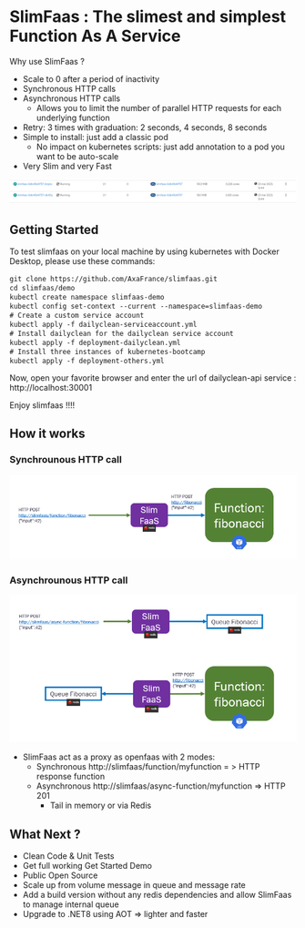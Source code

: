 # SlimFaas : The slimest and simplest Function As A Service

Why use SlimFaas ?
- Scale to 0 after a period of inactivity
- Synchronous HTTP calls
- Asynchronous HTTP calls
  - Allows you to limit the number of parallel HTTP requests for each underlying function
- Retry: 3 times with graduation: 2 seconds, 4 seconds, 8 seconds
- Simple to install: just add a classic pod
  - No impact on kubernetes scripts: just add annotation to a pod you want to be auto-scale
- Very Slim and very Fast

![slim-faas-ram-cpu.png](documentation%2Fslim-faas-ram-cpu.png)

## Getting Started

To test slimfaas on your local machine by using kubernetes with Docker Desktop, please use these commands:
 
```
git clone https://github.com/AxaFrance/slimfaas.git
cd slimfaas/demo
kubectl create namespace slimfaas-demo
kubectl config set-context --current --namespace=slimfaas-demo
# Create a custom service account
kubectl apply -f dailyclean-serviceaccount.yml
# Install dailyclean for the dailyclean service account
kubectl apply -f deployment-dailyclean.yml
# Install three instances of kubernetes-bootcamp
kubectl apply -f deployment-others.yml
```

Now, open your favorite browser and enter the url of dailyclean-api service : http://localhost:30001

Enjoy slimfaas !!!!

## How it works

### Synchrounous HTTP call
![sync_http_call.PNG](documentation%2Fsync_http_call.PNG)

### Asynchrounous HTTP call
![async_http_call.PNG](documentation%2Fasync_http_call.PNG)


- SlimFaas act as a proxy as openfaas with 2 modes: 
  - Synchronous http://slimfaas/function/myfunction = > HTTP response function  
  - Asynchronous http://slimfaas/async-function/myfunction => HTTP 201
    - Tail in memory or via Redis

## What Next ?

- Clean Code & Unit Tests
- Get full working Get Started Demo
- Public Open Source
- Scale up from volume message in queue and message rate
- Add a build version without any redis dependencies and allow SlimFaas to manage internal queue
- Upgrade to .NET8 using AOT => lighter and faster